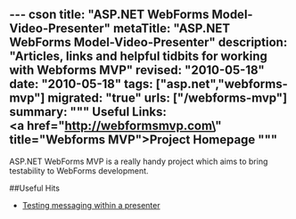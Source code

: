 --- cson
title: "ASP.NET WebForms Model-Video-Presenter"
metaTitle: "ASP.NET WebForms Model-Video-Presenter"
description: "Articles, links and helpful tidbits for working with Webforms MVP"
revised: "2010-05-18"
date: "2010-05-18"
tags: ["asp.net","webforms-mvp"]
migrated: "true"
urls: ["/webforms-mvp"]
summary: """
Useful Links:<br />
<a href=\"http://webformsmvp.com\" title=\"Webforms MVP\">Project Homepage</a>
"""
---
ASP.NET WebForms MVP is a really handy project which aims to bring testability to WebForms development.

##Useful Hits

* [Testing messaging within a presenter][1]


  [1]: /testing-messaging-within-a-presenter